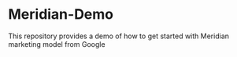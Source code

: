 # Meridian-Demo
This repository provides a demo of how to get started with Meridian marketing model from Google
